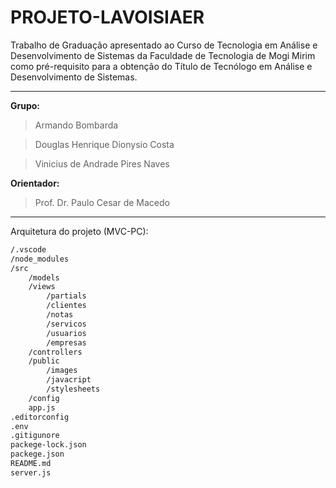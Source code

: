 
# PROJETO-LAVOISIAER

Trabalho de Graduação apresentado ao Curso de Tecnologia em Análise e Desenvolvimento de Sistemas da Faculdade de Tecnologia de Mogi Mirim como pré-requisito para a obtenção do Título de Tecnólogo em Análise e Desenvolvimento de Sistemas.

---

**Grupo:**
> Armando Bombarda

> Douglas Henrique Dionysio Costa

> Vinicius de Andrade Pires Naves

**Orientador:**
> Prof. Dr. Paulo Cesar de Macedo

---
Arquitetura do projeto (MVC-PC):
```markdown
/.vscode
/node_modules
/src
	/models
	/views
		/partials
		/clientes
		/notas
		/servicos
		/usuarios
		/empresas
	/controllers
	/public
		/images
		/javacript
		/stylesheets
	/config
	app.js
.editorconfig
.env
.gitigunore
packege-lock.json
packege.json
README.md
server.js
```